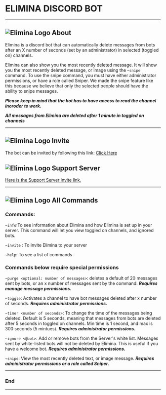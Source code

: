 # ELIMINA DISCORD BOT
---


## ![Elimina Logo](https://github.com/stoir/EliminaBot/blob/master/Logos/logoBlackEmojiSize.png "Elimina Logo") About
Elimina is a discord bot that can automatically delete messages from bots after an X number of seconds (set by an administrator) in selected (toggled on) channels. 


Elimina can also show you the most recently deleted message. It will show you the most recently deleted message, or image using the ```~snipe``` command. To use the snipe command, you must have either administrator permissions, or have a role called Sniper. We made the snipe feature like this because we believe that only the selected people should have the ability to snipe messages.

***Please keep in mind that the bot has to have access to read the channel inoroder to work.***

***All messages from Elimina are deleted after 1 minute in toggled on channels***

---

## ![Elimina Logo](https://github.com/stoir/EliminaBot/blob/master/Logos/logoEmojiSize.png "Elimina Logo") Invite
The bot can be invited by following this link: [Click Here](https://discord.com/api/oauth2/authorize?client_id=777575449957498890&permissions=90112&scope=bot "Discord direct invite link")


## ![Elimina Logo](https://github.com/stoir/EliminaBot/blob/master/Logos/logoEmojiSize.png "Elimina Logo") Support Server
[Here is the Support Server invite link.](https://discord.gg/vFmFTjPpZ4 "Support Server Invite link")

---

## ![Elimina Logo](https://github.com/stoir/EliminaBot/blob/master/Logos/logoBlackEmojiSize.png "Elimina Logo") All Commands
### **Commands:**

```~info```:To see information about Elimina and how Elimina is set up in your server. This command will let you view toggled on channels, and ignored bots.

```~invite``` : To invite Elimina to your server

```~help```: To see a list of commands


### **Commands below require special permissions**

```~purge <optional: number of messages>```: deletes a default of 20 messages sent by bots, or an x number of messages sent by the command. ***Requires manage message permissions.***

```~toggle```: Activates a channel to have bot messages deleted after x number of seconds. ***Requires administrator permissions.***

```~timer <number of seconds>```: To change the time of the messages being deleted. Default is 5 seconds, meaning that messages from bots are deleted after 5 seconds in toggled on channels. Min time is 1 second, and max is 300 seconds (5 mintues). ***Requires administrator permissions.***

```~ignore <@bot>```: Add or remove bots from the Server's white list. Messages sent by white-listed bots will not be deleted by Elimina. This is useful if you have a welcome bot. ***Requires administrator permissions.***

```~snipe```: View the most recently deleted text, or image message. ***Requires administrator permissions or a role called Sniper.***


---
### End
---
